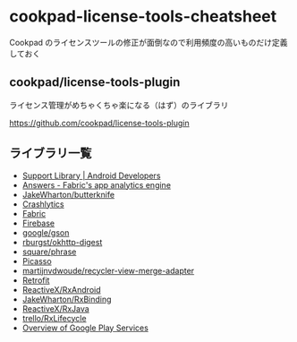 # cookpad-license-tools-cheatsheet

Cookpad のライセンスツールの修正が面倒なので利用頻度の高いものだけ定義しておく

## cookpad/license-tools-plugin

ライセンス管理がめちゃくちゃ楽になる（はず）のライブラリ

https://github.com/cookpad/license-tools-plugin

## ライブラリ一覧

- [Support Library \| Android Developers](https://developer.android.com/topic/libraries/support-library/index.html)
- [Answers \- Fabric's app analytics engine](https://answers.io/)
- [JakeWharton/butterknife](https://github.com/JakeWharton/butterknife)
- [Crashlytics](https://try.crashlytics.com/)
- [Fabric](https://fabric.io/)
- [Firebase](https://firebase.google.com/)
- [google/gson](https://github.com/google/gson)
- [rburgst/okhttp\-digest](https://github.com/rburgst/okhttp-digest)
- [square/phrase](https://github.com/square/phrase/)
- [Picasso](http://square.github.io/picasso/)
- [martijnvdwoude/recycler\-view\-merge\-adapter](https://github.com/martijnvdwoude/recycler-view-merge-adapter)
- [Retrofit](http://square.github.io/retrofit/)
- [ReactiveX/RxAndroid](https://github.com/ReactiveX/RxAndroid)
- [JakeWharton/RxBinding](https://github.com/JakeWharton/RxBinding)
- [ReactiveX/RxJava](https://github.com/ReactiveX/RxJava)
- [trello/RxLifecycle](https://github.com/trello/RxLifecycle)
- [Overview of Google Play Services](https://developers.google.com/android/guides/overview)
